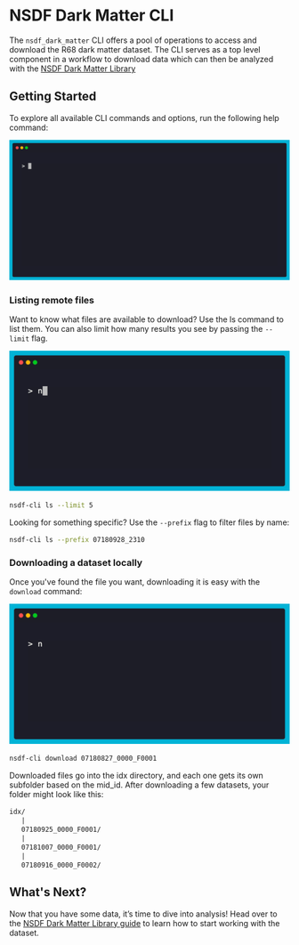 # NSDF Dark Matter CLI

The `nsdf_dark_matter` CLI offers a pool of operations to access and download the R68 dark matter dataset. The CLI serves as a top level component in a workflow to download data which can
then be analyzed with the [NSDF Dark Matter Library](https://github.com/nsdf-fabric/nsdf-slac/tree/main/nsdf_dark_matter)

## Getting Started

To explore all available CLI commands and options, run the following help command:

![Help Command](../assets/cli/cli-help.gif)

### Listing remote files

Want to know what files are available to download? Use the ls command to list them. You can also limit how many results you see by passing the `--limit` flag.

![List command](../assets/cli/cli-ls.gif)

```bash
nsdf-cli ls --limit 5
```

Looking for something specific? Use the `--prefix` flag to filter files by name:

```bash
nsdf-cli ls --prefix 07180928_2310
```

### Downloading a dataset locally

Once you've found the file you want, downloading it is easy with the `download` command:

![Download Command](../assets/cli/cli-download.gif)

```bash
nsdf-cli download 07180827_0000_F0001
```

Downloaded files go into the idx directory, and each one gets its own subfolder based on the mid_id. After downloading a few datasets, your folder might look like this:

```console
idx/
   |
   07180925_0000_F0001/
   |
   07181007_0000_F0001/
   |
   07180916_0000_F0002/
```

## What's Next?

Now that you have some data, it’s time to dive into analysis! Head over to the [NSDF Dark Matter Library guide](./library.md) to learn how to start working with the dataset.
